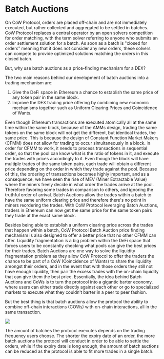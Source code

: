 # Batch Auctions

On CoW Protocol, orders are placed off-chain and are not immediately executed, but rather collected and aggregated to be settled in batches. CoW Protocol replaces a central operator by an open solvers competition for order matching, with the term solver referring to anyone who submits an order settlement solution for a batch. As soon as a batch is "closed for orders" meaning that it does not consider any new orders, these solvers can compete to provide optimized solutions matching the orders in this closed batch.

But, why use batch auctions as a price-finding mechanism for a DEX?

The two main reasons behind our development of batch auctions into a trading mechanism are:

1. Give the DeFi space in Ethereum a chance to establish the same price of any token pair in the same block.
2. Improve the DEX trading price offering by combining new economic mechanisms together such as Uniform Clearing Prices and Coincidence of Wants.

Even though Ethereum transactions are executed atomically all at the same time within the same block, because of the AMMs design, trading the same tokens on the same block will not get the different, but identical trades, the same price. This is because the design of Constant Function Market Makers (CFMM) does not allow for trading to occur simultaneously in a block. In order for CFMM to work, it needs to process transactions in sequential order, so that the pool can know what is the ratio of tokens in it, and execute the trades with prices accordingly to it. Even though the block will have multiple trades of the same token pairs, each trade will obtain a different price depending on the order in which they trade against the pool. Because of this, the ordering of transactions becomes highly important, and as a consequence, we have seen the rise of MEV (Miner Extractable Value) where the miners freely decide in what order the trades arrive at the pool. Therefore favoring some trades in comparison to others, and ignoring the truthful order of arrival. Batch Auctions allow the trades within a batch to have the same uniform clearing price and therefore there's no point in miners reordering the trades. With CoW Protocol leveraging Batch Auctions, traders in Ethereum can now get the same price for the same token pairs they trade at the exact same block.

Besides being able to establish a uniform clearing price across the trades that happen within a batch, CoW Protocol Batch Auction price finding mechanism is also designed to offer a better price that no other CFMM can offer. Liquidity fragmentation is a big problem within the DeFi space that forces users to be constantly checking what pools can give the best prices for their trades. Batch Auctions are one way to solve the liquidity fragmentation problem as they allow CoW Protocol to offer the traders the chance to be part of a CoW (Coincidence of Wants) to share the liquidity amongst their orders, and in the event that with those orders they still not have enough liquidity, then pair the excess trades with the on-chain liquidity that can give them the best price. Essentially, the idea behind Batch Auctions and CoWs is to turn the protocol into a gigantic barter economy, where users can either trade directly against each other or go to specialized markets to execute what they couldn't barter in a peer to peer fashion.

But the best thing is that batch auctions allow the protocol the ability to combine off-chain interactions (COWs) with on-chain interactions, all in the same transaction.

![](<../.gitbook/assets/Batch Auction \_ COW.png>)

The amount of batches the protocol executes depends on the trading frequency users choose. The shorter the expiry date of an order, the more batch auctions the protocol will conduct in order to be able to settle the orders, while if the expiry date is long enough, the amount of batch auctions can be reduced as the protocol is able to fit more trades in a single batch.

